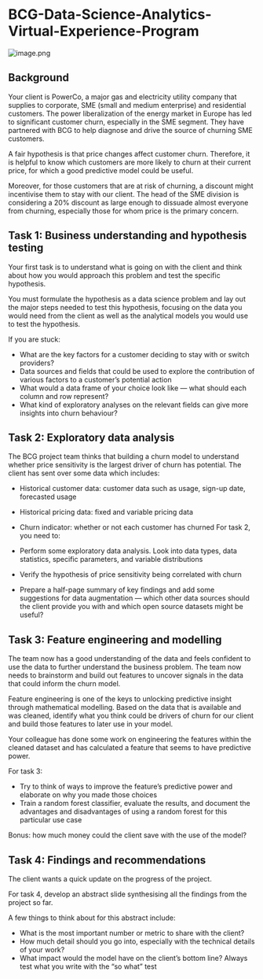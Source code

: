 # BCG-Data-Science-Analytics-Virtual-Experience-Program
![image.png]({https://drive.google.com/drive/u/0/folders/1OYwPYL0vSlFiMXgEA3l9Wfd8a39DDr3P})

## Background
Your client is PowerCo, a major gas and electricity utility company that supplies to corporate, SME (small and medium enterprise) and residential customers. The power liberalization of the energy market in Europe has led to significant customer churn, especially in the SME segment. They have partnered with BCG to help diagnose and drive the source of churning SME customers.

A fair hypothesis is that price changes affect customer churn. Therefore, it is helpful to know which customers are more likely to churn at their current price, for which a good predictive model could be useful.

Moreover, for those customers that are at risk of churning, a discount might incentivise them to stay with our client. The head of the SME division is considering a 20% discount as large enough to dissuade almost everyone from churning, especially those for whom price is the primary concern.

## Task 1: Business understanding and hypothesis testing
Your first task is to understand what is going on with the client and think about how you would approach this problem and test the specific hypothesis.

You must formulate the hypothesis as a data science problem and lay out the major steps needed to test this hypothesis, focusing on the data you would need from the client as well as the analytical models you would use to test the hypothesis.

If you are stuck:

- What are the key factors for a customer deciding to stay with or switch providers?
- Data sources and fields that could be used to explore the contribution of various factors to a customer’s potential action
- What would a data frame of your choice look like — what should each column and row represent?
- What kind of exploratory analyses on the relevant fields can give more insights into churn behaviour?

## Task 2: Exploratory data analysis
The BCG project team thinks that building a churn model to understand whether price sensitivity is the largest driver of churn has potential. The client has sent over some data which includes:

- Historical customer data: customer data such as usage, sign-up date, forecasted usage
- Historical pricing data: fixed and variable pricing data
- Churn indicator: whether or not each customer has churned
For task 2, you need to:

- Perform some exploratory data analysis. Look into data types, data statistics, specific parameters, and variable distributions
- Verify the hypothesis of price sensitivity being correlated with churn
- Prepare a half-page summary of key findings and add some suggestions for data augmentation — which other data sources should the client provide you with and which open source datasets might be useful?

## Task 3: Feature engineering and modelling
The team now has a good understanding of the data and feels confident to use the data to further understand the business problem. The team now needs to brainstorm and build out features to uncover signals in the data that could inform the churn model.

Feature engineering is one of the keys to unlocking predictive insight through mathematical modelling. Based on the data that is available and was cleaned, identify what you think could be drivers of churn for our client and build those features to later use in your model.

Your colleague has done some work on engineering the features within the cleaned dataset and has calculated a feature that seems to have predictive power.

For task 3:

- Try to think of ways to improve the feature’s predictive power and elaborate on why you made those choices
- Train a random forest classifier, evaluate the results, and document the advantages and disadvantages of using a random forest for this particular use case

Bonus: how much money could the client save with the use of the model?

## Task 4: Findings and recommendations
The client wants a quick update on the progress of the project.

For task 4, develop an abstract slide synthesising all the findings from the project so far.

A few things to think about for this abstract include:

- What is the most important number or metric to share with the client?
- How much detail should you go into, especially with the technical details of your work?
- What impact would the model have on the client’s bottom line? Always test what you write with the “so what” test
